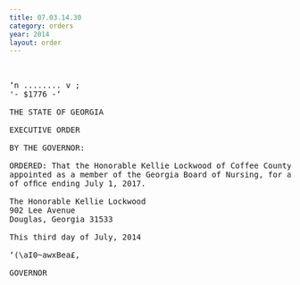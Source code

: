 ```yaml
---
title: 07.03.14.30
category: orders
year: 2014
layout: order
---
```


<pre>    

‘n ........ v ;
'- $1776 -‘

THE STATE OF GEORGIA

EXECUTIVE ORDER

BY THE GOVERNOR:

ORDERED: That the Honorable Kellie Lockwood of Coffee County, Georgia, is
appointed as a member of the Georgia Board of Nursing, for a term
of ofﬁce ending July 1, 2017.

The Honorable Kellie Lockwood
902 Lee Avenue
Douglas, Georgia 31533

This third day of July, 2014

‘(\aI0~awxBea£,

GOVERNOR

</pre>
